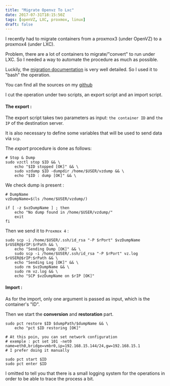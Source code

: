 ```yaml
---
title: "Migrate Openvz To Lxc"
date: 2017-07-31T18:15:50Z
tags: [openVZ, LXC, proxmox, linux]
draft: false
---
```


I recently had to migrate containers from a proxmox3 (under OpenVZ) to a proxmox4 (under LXC).

Problem, there are a lot of containers to migrate/"convert" to run under LXC. So I needed a way to automate the procedure as much as possible.

Luckily, the [migration documentation](https://pve.proxmox.com/wiki/Convert_OpenVZ_to_LXC) is very well detailed. So I used it to "bash" the operation.

You can find all the sources on my [github](https://github.com/Kaderovski/vz2lxc)

I cut the operation under two scripts, an export script and an import script.

#### The export :

The export script takes two parameters as input: `the container ID` and `the IP` of the destination server.

It is also necessary to define some variables that will be used to send data via `scp`.

The *export* procedure is done as follows:

```
# Stop & Dump
sudo vzctl stop $ID && \
    echo "$ID stopped [OK]" && \
    sudo vzdump $ID -dumpdir /home/$USER/vzdump && \
    echo "$ID : dump [OK]" && \
```

We check dump is present :

```
# DumpName
vzDumpName=$(ls /home/$USER/vzdump/)

if [ -z $vzDumpName ] ; then
    echo "No dump found in /home/$USER/vzdump/"
    exit
fi
```

Then we send it to `Proxmox 4` :

```
sudo scp -i /home/$USER/.ssh/id_rsa "-P $rPort" $vzDumpName $rUSER@$rIP:$rPath && \
    echo "Sending Dump [OK]" && \
    sudo scp -i /home/$USER/.ssh/id_rsa "-P $rPort" vz.log $rUSER@$rIP:$rPath && \
    echo "Sending Log [OK]" && \
    sudo rm $vzDumpName && \
    sudo rm vz.log && \
    echo "SCP $vzDumpName on $rIP [OK]"
```

#### Import :

As for the import, only one argument is passed as input, which is the container's "ID".

Then we start the **conversion** and **restoration** part.

```
sudo pct restore $ID $dumpPath/$dumpName && \
    echo "pct $ID restoring [OK]"

# At this poin, you can set network configuration
# exemple : pct set 101 -net0 name=eth0,bridge=vmbr0,ip=192.168.15.144/24,gw=192.168.15.1
# I prefer doing it manually

sudo pct start $ID
sudo pct enter $ID
```

I omitted to tell you that there is a small logging system for the operations in order to be able to trace the process a bit.
